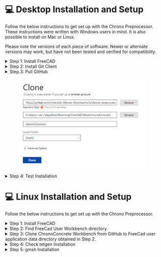 # 💻 Desktop Installation and Setup

Follow the below instructions to get set up with the Chrono Preprocessor. These instructions were written with Windows users in mind. It is also possible to install on Mac or Linux.

Please note the versions of each piece of software. Newer or alternate versions may work, but have not been tested and verified for compatibility.

<details>

<summary>Step 1: Install FreeCAD</summary>

Install the latest version of FreeCAD (use at least version 0.20.2). The download is available for free:

[https://www.freecadweb.org/downloads.php](https://www.freecadweb.org/downloads.php)

</details>

<details>

<summary>Step 2: Install Git Client</summary>

Any Git client can be used to push and pull from the GitHub. We recommend using SourceTree and these instructions will assume you are using that installation. You can download SourceTree for free here:

[https://www.sourcetreeapp.com/](https://www.sourcetreeapp.com/)

</details>

<details>

<summary>Step 3: Pull GitHub</summary>

We recommend pulling the GitHub directly into the FreeCAD workbench directory. Otherwise if you pull to another location then you will need to copy the pulled files to the appropriate directory.

* Open Sourcetree
* Select **File** > **Clone / New...**
* Select "**Remote**" and "**Add an account...**"
* For "Hosting Service" select "**GitHub**". For "Authentication" select "**OAuth**"
* Click on "**Refresh OAuth Token**" and login to GitHub and allow Sourcetree in the browser window that opens
* Click **Ok** in Sourcetree. Then "**chrono-preprocessor**" should populate on the right side of the window. If it doesn't, you may need to click refresh.
* Select "**chrono-preprocessor**" and click "**Clone**"
* When filling out the clone window, it should look like the image below (be sure you are naming it chronoConcrete), and with the appropriate username filled out instead of "**\<usr>**"
* Click "**Clone**"

</details>

<figure><img src="../../.gitbook/assets/clone.png" alt=""><figcaption></figcaption></figure>

<details>

<summary>Step 4: Test Installation</summary>

Verify that everything is installed properly by opening FreeCAD and check if the Chrono Workbench is available in the list of installed workbenches.

</details>


# 💻 Linux Installation and Setup

Follow the below instructions to get set up with the Chrono Preprocessor.  


<details>

<summary>Step 1: Install FreeCAD</summary>

Open a terminal. Run the following commands step by step. 

* apt-get -y update
* apt-get -y install software-properties-common
* add-apt-repository ppa:freecad-maintainers/freecad-stable
* apt-get -y  update
* apt-get -y install mesa-utils libglew-dev freeglut3-dev libgl1-mesa-dri freeca

</details>

<details>

<summary>Step 2: Find FreeCad User Workbench directory. </summary>

* Open FreeCAD.
* To find FreeCad User Workbench directory, run following command in FreeCad python panel:  
               “App.getUserAppDataDir()” 



</details>

<details>

<summary>Step 3: Clone ChronoConcrete Workbench from GitHub to FreeCad user application data directory 
obtained in Step 2. </summary>


* Open a terminal.
* Clone the repisotory 

 **"git clone https://github.com/Concrete-Chrono-Development/chrono-preprocessor chronoConcrete"**

* Check if the Chrono Workbench is available in the list of installed workbenches.

</details>

<details>

<summary>Step 4: Check tetgen Installation</summary>

Verify that **tetgen** is installed properly in FreeCAD. 

* Find **tetgen** under FreeCAD folder.
 You may find it in this folder  " ~/.local/share/FreeCAD/Mod/chronoConcrete/freecad/chronoWorkbench/tetgen"
* Run on a terminal > **./tetgen**

* Check if there is a warning such as > **bash: ./tetgen: Permission denied**
 
 Run the following command > "chmod -R 777 * " to give all permission. 
 

* Add **tetgen** path into the bash script.
Open the file **bashrc** and put the following line and save. 

**export PATH=$PATH:~/.local/share/FreeCAD/Mod/chronoConcrete/freecad/chronoWorkbench/tetgen**

Run the command on a terminal > "**source ~/.bashrc**"

</details>


<details>

<summary>Step 5: gmsh Installation</summary>


* Download **gmsh** from the website and extract into an appropriate folder.

[https://gmsh.info/bin/Linux/ ]

You can select version 4.4.1.

* Open a terminal and go to gmsh folder

You may find it in this folder **~/gmsh-4.4.1-Linux64/bin** 

* Check by running on terminal > **./gmsh**

* Add **gmsh** path in the bash script.
Open the file **bashrc** and put the following line and save

**export PATH=$PATH:~/gmsh-4.4.1-Linux64/bin**

Run the command on a terminal > "**source ~/.bashrc**"

</details>




